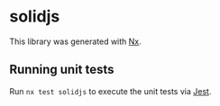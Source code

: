 # solidjs

This library was generated with [Nx](https://nx.dev).

## Running unit tests

Run `nx test solidjs` to execute the unit tests via [Jest](https://jestjs.io).
